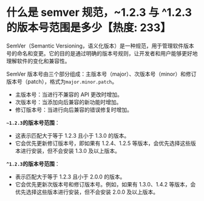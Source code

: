 # 什么是 semver 规范，~1.2.3 与 ^1.2.3 的版本号范围是多少【热度: 233】

SemVer（Semantic Versioning，语义化版本）是一种规范，用于管理软件版本号的命名和变更。它的目的是通过明确的版本号规则，让开发者和用户能够更好地理解软件的变化和兼容性。

SemVer 版本号由三个部分组成：主版本号（major）、次版本号（minor）和修订版本号（patch），格式为`major.minor.patch`。

- 主版本号：当进行不兼容的 API 更改时增加。
- 次版本号：当添加向后兼容的新功能时增加。
- 修订版本号：当进行向后兼容的错误修复时增加。

**`~1.2.3`的版本号范围**：

- 这表示匹配大于等于 1.2.3 且小于 1.3.0 的版本。
- 它会优先更新修订版本号，即如果有 1.2.4、1.2.5 等版本，会优先选择这些版本进行安装，但不会安装 1.3.0 及以上版本。

**`^1.2.3`的版本号范围**：

- 表示匹配大于等于 1.2.3 且小于 2.0.0 的版本。
- 它会优先更新次版本号和修订版本号。例如，如果有 1.3.0、1.4.2 等版本，会优先选择这些版本进行安装，但不会安装 2.0.0 及以上版本。